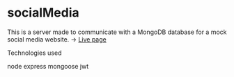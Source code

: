 # socialMedia

This is a  server made to communicate with a MongoDB  database for a mock social media website. ->  [Live page](https://1e8776fb.odinbook.pages.dev/)


Technologies used

node 
express 
mongoose 
jwt 

